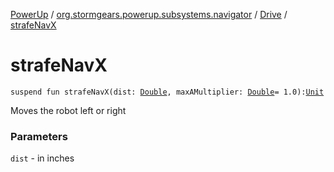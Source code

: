 [PowerUp](../../index.md) / [org.stormgears.powerup.subsystems.navigator](../index.md) / [Drive](index.md) / [strafeNavX](./strafe-nav-x.md)

# strafeNavX

`suspend fun strafeNavX(dist: `[`Double`](https://kotlinlang.org/api/latest/jvm/stdlib/kotlin/-double/index.html)`, maxAMultiplier: `[`Double`](https://kotlinlang.org/api/latest/jvm/stdlib/kotlin/-double/index.html)` = 1.0): `[`Unit`](https://kotlinlang.org/api/latest/jvm/stdlib/kotlin/-unit/index.html)

Moves the robot left or right

### Parameters

`dist` - in inches